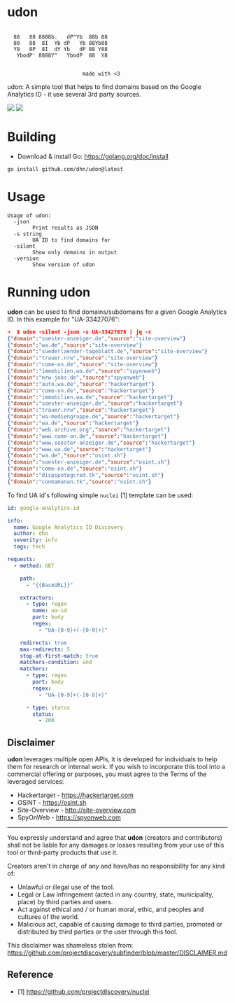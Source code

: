 # udon

```

  88   88 8888b.   dP"Yb  88b 88 
  88   88  8I  Yb dP   Yb 88Yb88 
  Y8   8P  8I  dY Yb   dP 88 Y88 
   YbodP' 8888Y"   YbodP  88  Y8                                                   


                        made with <3
```

udon: A simple tool that helps to find domains based on the Google Analytics ID - it use several 3rd party sources.

<p align="left">
<a href="https://goreportcard.com/report/github.com/dhn/udon/"><img src="https://goreportcard.com/badge/github.com/dhn/udon"></a>
<a href="https://github.com/dhn/udon/issues"><img src="https://img.shields.io/badge/contributions-welcome-brightgreen.svg?style=flat"></a>
</p>

# Building

* Download & install Go: https://golang.org/doc/install

```
go install github.com/dhn/udon@latest
```

# Usage

```
Usage of udon:
  -json
        Print results as JSON
  -s string
        UA ID to find domains for
  -silent
        Show only domains in output
  -version
        Show version of udon
```

# Running udon

**udon** can be used to find domains/subdomains for a given Google Analytics ID. In this example for "UA-33427076":

```json
➜  $ udon -silent -json -s UA-33427076 | jq -c
{"domain":"soester-anzeiger.de","source":"site-overview"}
{"domain":"wa.de","source":"site-overview"}
{"domain":"suederlaender-tageblatt.de","source":"site-overview"}
{"domain":"trauer.nrw","source":"site-overview"}
{"domain":"come-on.de","source":"site-overview"}
{"domain":"immobilien.wa.de","source":"spyonweb"}
{"domain":"nrw-jobs.de","source":"spyonweb"}
{"domain":"auto.wa.de","source":"hackertarget"}
{"domain":"come-on.de","source":"hackertarget"}
{"domain":"immobilien.wa.de","source":"hackertarget"}
{"domain":"soester-anzeiger.de","source":"hackertarget"}
{"domain":"trauer.nrw","source":"hackertarget"}
{"domain":"wa-mediengruppe.de","source":"hackertarget"}
{"domain":"wa.de","source":"hackertarget"}
{"domain":"web.archive.org","source":"hackertarget"}
{"domain":"www.come-on.de","source":"hackertarget"}
{"domain":"www.soester-anzeiger.de","source":"hackertarget"}
{"domain":"www.wa.de","source":"hackertarget"}
{"domain":"wa.de","source":"osint.sh"}
{"domain":"soester-anzeiger.de","source":"osint.sh"}
{"domain":"come-on.de","source":"osint.sh"}
{"domain":"dispspotegcred.tk","source":"osint.sh"}
{"domain":"conmamanan.tk","source":"osint.sh"}
```

To find UA id's following simple `nuclei` [1] template can be used:

```yaml
id: google-analytics-id

info:
  name: Google Analytics ID Discovery
  author: dhn
  severity: info
  tags: tech

requests:
  - method: GET

    path:
      - "{{BaseURL}}"

    extractors:
      - type: regex
        name: ua-id
        part: body
        regex:
          - "UA-[0-9]+(-[0-9]+)"

    redirects: true
    max-redirects: 5
    stop-at-first-match: true
    matchers-condition: and
    matchers:
      - type: regex
        part: body
        regex:
          - "UA-[0-9]+(-[0-9]+)"

      - type: status
        status:
          - 200
```

## Disclaimer

**udon** leverages multiple open APIs, it is developed for individuals to help them for research or internal work. If you wish to incorporate this tool into a commercial offering or purposes, you must agree to the Terms of the leveraged services:

- Hackertarget - https://hackertarget.com
- OSINT - https://osint.sh
- Site-Overview - http://site-overview.com
- SpyOnWeb - https://spyonweb.com

---
You expressly understand and agree that **udon** (creators and contributors) shall not be liable for any damages or losses resulting from your use of this tool or third-party products that use it.

Creators aren't in charge of any and have/has no responsibility for any kind of:

- Unlawful or illegal use of the tool.
- Legal or Law infringement (acted in any country, state, municipality, place) by third parties and users.
- Act against ethical and / or human moral, ethic, and peoples and cultures of the world.
- Malicious act, capable of causing damage to third parties, promoted or distributed by third parties or the user through this tool.

This disclaimer was shameless stolen from: https://github.com/projectdiscovery/subfinder/blob/master/DISCLAIMER.md

## Reference

- [1] https://github.com/projectdiscovery/nuclei